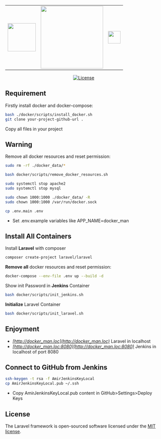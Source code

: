 <table>
<tr>
    <td>
        <a href="https://www.jenkins.io/" target="_blank"><img src="https://www.jenkins.io/images/logos/jenkins/jenkins.png" height="90"></a>
    </td>
    <td>
        <a href="https://laravel.com" target="_blank"><img src="https://raw.githubusercontent.com/laravel/art/master/logo-lockup/5%20SVG/2%20CMYK/1%20Full%20Color/laravel-logolockup-cmyk-red.svg" width="200"></a>
    </td>
    <td>
        <a href="https://www.docker.com/" target="_blank"><img src="https://www.docker.com/wp-content/uploads/2022/01/Docker-Logo-White-RGB_Horizontal-730x189-1.png.webp" height="40"></a>
    </td>
</tr>
</table>
<p align="center">
<a href="https://packagist.org/packages/laravel/framework"><img src="https://poser.pugx.org/laravel/framework/license.svg" alt="License"></a>
</p>

## Requirement
Firstly install docker and docker-compose:
```sh
bash ./docker/scripts/install_docker.sh
git clone your-project-github-url .
```
Copy all files in your project


## Warning
Remove all docker resources and reset permission:
```sh
sudo rm -rf ./docker_data/*

bash docker/scripts/remove_docker_resources.sh

sudo systemctl stop apache2
sudo systemctl stop mysql

sudo chown 1000:1000 ./docker_data/ -R
sudo chown 1000:1000 /var/run/docker.sock

cp .env.main .env
```
- Set .env.example variables like APP_NAME=docker_man


## Install All Containers

Install **Laravel** with composer

```sh
composer create-project laravel/laravel
```

**Remove all** docker resources and reset permission:
```sh
docker-compose --env-file .env up --build -d
```

Show init Password in **Jenkins** Container
```sh
bash docker/scripts/init_jenkins.sh
```

**Initialize** Laravel Container
```sh
bash docker/scripts/init_laravel.sh
```


## Enjoyment

-  *[http://docker_man.loc](http://docker_man.loc)* Laravel in localhost
-  *[http://docker_man.loc:8080](http://docker_man.loc:8080)* Jenkins in localhost of port 8080

## Connect to GitHub from Jenkins
```sh
ssh-keygen -t rsa -f AmirJenkinsKeyLocal
cp AmirJenkinsKeyLocal.pub ~/.ssh
```
- Copy AmirJenkinsKeyLocal.pub content in GitHub>Settings>Deploy Keys

## License
The Laravel framework is open-sourced software licensed under the [MIT license](https://opensource.org/licenses/MIT).
